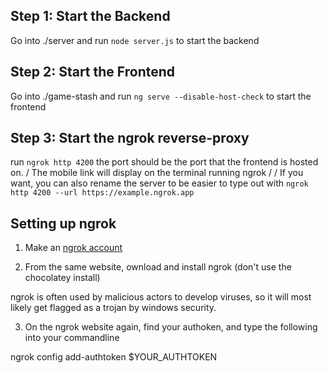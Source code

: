 ## Step 1: Start the Backend
Go into ./server and run `node server.js` to start the backend

## Step 2: Start the Frontend
Go into ./game-stash and run `ng serve --disable-host-check` to start the frontend

## Step 3: Start the ngrok reverse-proxy
run `ngrok http 4200` the port should be the port that the frontend is hosted on. /
The mobile link will display on the terminal running ngrok /
/
If you want, you can also rename the server to be easier to type out with `ngrok http 4200 --url https://example.ngrok.app`

## Setting up ngrok

1. Make an [ngrok account](https://ngrok.com/)

2. From the same website, ownload and install ngrok (don't use the chocolatey install)

ngrok is often used by malicious actors to develop viruses, so it will most likely get flagged as a trojan by windows security.

3. On the ngrok website again, find your authoken, and type the following into your commandline

ngrok config add-authtoken $YOUR_AUTHTOKEN
